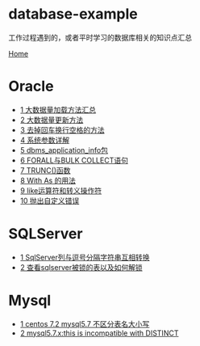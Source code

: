 # database-example

工作过程遇到的，或者平时学习的数据库相关的知识点汇总

[Home](<https://github.com/landy8530/database-example/wiki>)

# Oracle
* [1 大数据量加载方法汇总](https://github.com/landy8530/database-example/wiki/1.-oracle-%E5%A4%A7%E6%95%B0%E6%8D%AE%E9%87%8F%E5%8A%A0%E8%BD%BD%E6%96%B9%E6%B3%95%E6%B1%87%E6%80%BB)
* [2 大数据量更新方法](https://github.com/landy8530/database-example/wiki/2.-Oracle%E5%A4%A7%E6%95%B0%E6%8D%AE%E9%87%8F%E6%9B%B4%E6%96%B0%E6%96%B9%E6%B3%95)
* [3 去掉回车换行空格的方法](https://github.com/landy8530/database-example/wiki/3-oracle%E4%B8%AD%E5%8E%BB%E6%8E%89%E5%9B%9E%E8%BD%A6%E6%8D%A2%E8%A1%8C%E7%A9%BA%E6%A0%BC%E7%9A%84%E6%96%B9%E6%B3%95)
* [4 系统参数详解](https://github.com/landy8530/database-example/wiki/4-%E7%B3%BB%E7%BB%9F%E5%8F%82%E6%95%B0%E8%AF%A6%E8%A7%A3)
* [5 dbms_application_info包](https://github.com/landy8530/database-example/wiki/5-oracle-%E7%9A%84dbms_application_info%E5%8C%85)
* [6 FORALL与BULK COLLECT语句](https://github.com/landy8530/database-example/wiki/6-Oracle%E6%95%B0%E6%8D%AE%E5%BA%93%E4%B9%8BFORALL%E4%B8%8EBULK-COLLECT%E8%AF%AD%E5%8F%A5)
* [7 TRUNC()函数](https://github.com/landy8530/database-example/wiki/7-ORACLE-TRUNC()%E5%87%BD%E6%95%B0)
* [8 With As 的用法](https://github.com/landy8530/database-example/wiki/8-With-As-%E7%9A%84%E7%94%A8%E6%B3%95)
* [9 like运算符和转义操作符](https://github.com/landy8530/database-example/wiki/9-Oracle-like%E8%BF%90%E7%AE%97%E7%AC%A6%E5%92%8C%E8%BD%AC%E4%B9%89%E6%93%8D%E4%BD%9C%E7%AC%A6)
* [10 抛出自定义错误](https://github.com/landy8530/database-example/wiki/10-Oracle%E6%8A%9B%E5%87%BA%E8%87%AA%E5%AE%9A%E4%B9%89%E9%94%99%E8%AF%AF)

# SQLServer
* [1 SqlServer列与逗号分隔字符串互相转换](https://github.com/landy8530/database-example/wiki/1-SqlServer-%E5%88%97%E4%B8%8E%E9%80%97%E5%8F%B7%E5%88%86%E9%9A%94%E5%AD%97%E7%AC%A6%E4%B8%B2%E4%BA%92%E7%9B%B8%E8%BD%AC%E6%8D%A2)
* [2 查看sqlserver被锁的表以及如何解锁](https://github.com/landy8530/database-example/wiki/2-%E6%9F%A5%E7%9C%8Bsqlserver%E8%A2%AB%E9%94%81%E7%9A%84%E8%A1%A8%E4%BB%A5%E5%8F%8A%E5%A6%82%E4%BD%95%E8%A7%A3%E9%94%81)

# Mysql
* [1 centos 7.2 mysql5.7 不区分表名大小写](https://github.com/landy8530/database-example/wiki/2-mysql5.7.x:this-is-incompatible-with-DISTINCT)
* [2 mysql5.7.x:this is incompatible with DISTINCT](https://github.com/landy8530/database-example/wiki/2-mysql5.7.x:this-is-incompatible-with-DISTINCT)